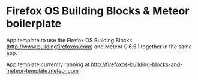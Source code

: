 Firefox OS Building Blocks & Meteor boilerplate
================================================

App template to use the Firefox OS Building Blocks (http://www.buildingfirefoxos.com) and Meteor 0.6.5.1 together in the same app.

App template currently running at http://firefoxos-building-blocks-and-meteor-template.meteor.com
